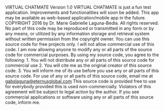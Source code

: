 VIRTUAL CHATMATE Version 1.0
VIRTUAL CHATMATE is just a fun test application. Improvements and functionalities will soon be added. This app may be available as web-based application/mobile app in the future. 
COPYRIGHT 2016 by Dr. Marie Gabrielle Laguna-Bedia. All rights reserved. No part of this code may be reproduced or transmitted in any form or by any means, or utilized by any information storage and retrieval system without written permission from the copyright owner. You can use this source code for free projects only. I will not allow commercial use of this code. I am now allowing anyone to modify any or all parts of the source code for commercial purposes. By using my source code, you agree to the following: 1. You will not distribute any or all parts of this source code for commercial use 2. You will cite me as the original creator of this source code. 3. You will inform me of its use before you use any or all parts of this source code. For use of any or all parts of this source code, email me at gabslaguna@eternusglobal.com This source code is provided free to use for everybody provided this is used non-commercially. Violators of this agreement will be subject to legal action by the author. If you see commercial applications or software using any or all parts of this source code, inform me. 

